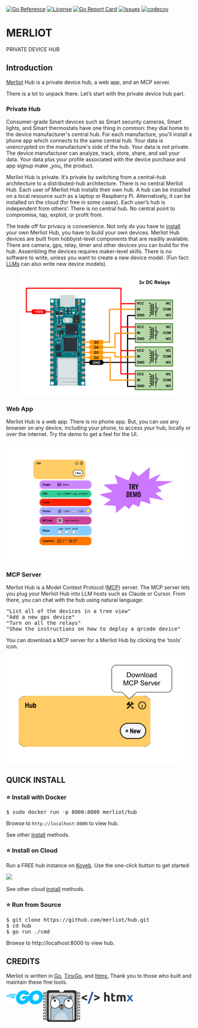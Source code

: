 [![Go Reference](https://pkg.go.dev/badge/pkg.dev.go/github.com/merliot/hub.svg)](https://pkg.go.dev/github.com/merliot/hub/pkg/device)
[![License](https://img.shields.io/github/license/merliot/hub)](#license)
[![Go Report Card](https://goreportcard.com/badge/github.com/merliot/hub)](https://goreportcard.com/report/github.com/merliot/hub)
[![Issues](https://img.shields.io/github/issues/merliot/hub)](https://github.com/merliot/hub/issues)
[![codecov](https://codecov.io/gh/merliot/hub/graph/badge.svg?token=N0ATO7YP4U)](https://codecov.io/gh/merliot/hub)

# MERLIOT
PRIVATE DEVICE HUB

## Introduction

</p><a target="_blank" href="https://merliot.io">Merliot</a> Hub is a private device hub, a web app, and an MCP server.</p>

</p>There is a lot to unpack there.  Let’s start with the private device hub
part.</p>

### Private Hub

</p>Consumer-grade Smart devices such as Smart security cameras, Smart lights,
and Smart thermostats have one thing in common: they dial home to the device
manufacturer's central hub.  For each manufacture, you'll install a phone app
which connects to the same central hub.  Your data is unencrypted on the
manufacture's side of the hub.  Your data is not private.  The device
manufacturer can analyze, track, store, share, and sell your data.  Your data
plus your profile associated with the device purchase and app signup make _you_
the product.</p>

</p>Merliot Hub is private.  It’s private by switching from a central-hub
architecture to a distributed-hub architecture.  There is no central Merliot
Hub.  Each user of Merliot Hub installs their own hub.  A hub can be installed
on a local resource such as a laptop or Raspberry Pi.  Alternatively, it can be
installed on the cloud (for free in some cases).  Each user’s hub is
independent from others’.  There is no central hub.  No central point to
compromise, tap, exploit, or profit from.</p>

</p>The trade off for privacy is convenience.  Not only do you have to <a
target="_blank" href="https://www.merliot.io/doc/quick-start">install</a> your
own Merliot Hub, you have to build your own devices.  Merliot Hub devices are
built from hobbyist-level components that are readily available.  There are
camera, gps, relay, timer and other devices you can build for the hub.
Assembling the devices requires maker-level skills.  There is no software to
write, unless you want to create a new device model.  (Fun fact: <a
target="_blank" href="https://www.merliot.io/blog/2025-5-4-third-blog">LLMs</a>
can also write new device models).</p>

<div style="text-align: center;">
  <img src="devices/relays/images/nano-rp2040-relays.png">
</div>

### Web App

</p>Merliot Hub is a web app.  There is no phone app.  But, you can use any
browser on any device, including your phone, to access your hub, locally or
over the internet.  Try the demo to get a feel for the UI.</p>

<a href="https://merliot.io/demo">
	<img src="pkg/device/docs/images/demo.svg" width="500px">
</a>

### MCP Server

</p>Merliot Hub is a Model Context Protocol (<a target="_blank"
href="doc/mcp-server">MCP</a>) server.  The MCP server lets you plug your
Merliot Hub into LLM hosts such as Claude or Cursor.  From there, you can chat
with the hub using natural language:</p>

<pre>
"List all of the devices in a tree view"
"Add a new gps device"
"Turn on all the relays"
"Show the instructions on how to deploy a qrcode device"
</pre>

</p>You can download a MCP server for a Merliot Hub by clicking the ‘tools’ icon.</p>

<img src="pkg/device/images/download-mcp-server.png">

## QUICK INSTALL

### &#x2B50; Install with Docker

<pre>
$ sudo docker run -p 8000:8000 merliot/hub
</pre>

Browse to `http://localhost:8000` to view hub.

See other [install](https://merliot.io/doc/install) methods.

### &#x2B50; Install on Cloud

Run a FREE hub instance on <a target="_blank" href="koyeb.com">Koyeb</a>.  Use the one-click button to get started:

<a href="https://app.koyeb.com/deploy?name=hub&type=docker&image=merliot%2Fhub&instance_type=free&regions=was&ports=8000;http;/&env[LOG_LEVEL]=INFO&env[PING_PERIOD]=2&env[BACKGROUND]=&env[DEVICES]=&env[USER]=&env[PASSWD]=&env[WIFI_SSIDS]=&env[WIFI_PASSPHRASES]=&env[AUTO_SAVE]=false">
	<img src="https://www.koyeb.com/static/images/deploy/button.svg">
</a>

See other cloud [install](https://merliot.io/doc/install) methods.

### &#x2B50; Run from Source

<pre>
$ git clone https://github.com/merliot/hub.git
$ cd hub
$ go run ./cmd
</pre>

Browse to http://localhost:8000 to view hub.

## CREDITS

Merliot is written in
	<a class="no-underline" href="https://go.dev/">Go</a>,
	<a class="no-underline" href="https://tinygo.org/">TinyGo</a>, and
	<a class="no-underline" href="https://htmx.org/">htmx.</a>
	Thank you to those who built and maintain these fine tools.

<div style="display: flex;">
	<a href="https://go.dev"><img src="pkg/device/docs/images/go-logo.png"></a>
	<a href="https://tinygo.org"><img src="pkg/device/docs/images/tinygo-logo.png"></a>
	<a href="https://htmx.org"><img src="pkg/device/docs/images/htmx-logo.png"></a>
</div>
